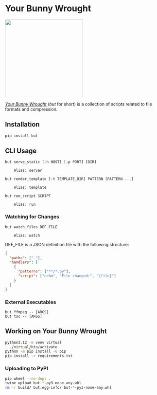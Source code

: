 # Your Bunny Wrought

<img src="https://raw.githubusercontent.com/mvasilkov/your-bunny-wrought/master/fluff/bunny.jpeg" height="256" width="256">

[_Your Bunny Wrought_][git] (_but_ for short) is a collection of scripts
related to file formats and compression.

[git]: https://github.com/mvasilkov/your-bunny-wrought

## Installation

```bash
pip install but
```

## CLI Usage

```
but serve_static [-h HOST] [-p PORT] [DIR]

    Alias: server

but render_template [-t TEMPLATE_DIR] PATTERN [PATTERN ...]

    Alias: template

but run_script SCRIPT

    Alias: run
```

### Watching for Changes

```
but watch_files DEF_FILE

    Alias: watch
```

DEF_FILE is a JSON definition file with the following structure:

```json
{
  "paths": ["."],
  "handlers": [
    {
      "patterns": ["**/*.py"],
      "script": ["echo", "File changed:", "{file}"]
    }
  ]
}
```

### External Executables

```
but ffmpeg -- [ARGS]
but tsc -- [ARGS]
```

## Working on Your Bunny Wrought

```bash
python3.12 -m venv virtual
. ./virtual/bin/activate
python -m pip install -U pip
pip install -r requirements.txt
```

### Uploading to PyPI

```bash
pip wheel --no-deps .
twine upload but-*-py3-none-any.whl
rm -r build/ but.egg-info/ but-*-py3-none-any.whl
```
